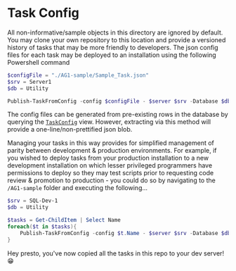 # Task Config

All non-informative/sample objects in this directory are ignored by default. You may clone your own repository to this location and provide a versioned history of tasks that may be more friendly to developers. The json config files for each task may be deployed to an installation using the following Powershell command

```powershell
$configFile = "./AG1-sample/Sample_Task.json"
$srv = Server1
$db = Utility

Publish-TaskFromConfig -config $configFile - $server $srv -Database $db
```

The config files can be generated from pre-existing rows in the database by querying the [`TaskConfig`](../../src/Views/TaskConfig.sql) view. However, extracting via this method will provide a one-line/non-prettified json blob. 

Managing your tasks in this way provides for simplified management of parity between development & production environments. For example, if you wished to deploy tasks from your production installation to a new development installation on which lesser privileged programmers have permissions to deploy so they may test scripts prior to requesting code review & promotion to production - you could do so by navigating to the `/AG1-sample` folder and executing the following...

```powershell
$srv = SQL-Dev-1
$db = Utility

$tasks = Get-ChildItem | Select Name
foreach($t in $tasks){
	Publish-TaskFromConfig -config $t.Name - $server $srv -Database $db
}
``` 

Hey presto, you've now copied all the tasks in this repo to your dev server! :grin:
